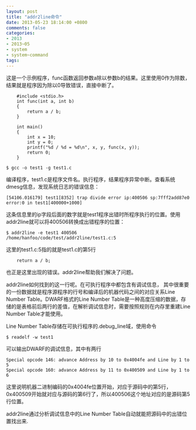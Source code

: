 ```yaml
---
layout: post
title: "addr2line命令"
date: 2013-05-23 18:14:00 +0800
comments: false
categories:
- 2013
- 2013~05
- system
- system~command
tags:
---
```

这是一个示例程序，func函数返回参数a除以参数b的结果。这里使用0作为除数，结果就是程序因为除以0导致错误，直接中断了。
```
	#include <stdio.h>
	int func(int a, int b)
	{
		return a / b;
	}

	int main()
	{
		int x = 10;
		int y = 0;
		printf("%d / %d = %d\n", x, y, func(x, y));
		return 0;
	}
```
```
$ gcc -o test1 -g test1.c  
```
编译程序，test1.c是程序文件名。执行程序，结果程序异常中断。查看系统dmesg信息，发现系统日志的错误信息：
```
[54106.016179] test1[8352] trap divide error ip:400506 sp:7fff2add87e0 error:0 in test1[400000+1000]
```
这条信息里的ip字段后面的数字就是test1程序出错时所程序执行的位置。使用addr2line就可以将400506转换成出错程序的位置：
```
$ addr2line -e test1 400506  
/home/hanfoo/code/test/addr2line/test1.c:5
```
这里的test1.c:5指的就是test1.c的第5行
```
	return a / b;  
```
也正是这里出现的错误。addr2line帮助我们解决了问题。

  addr2line如何找到的这一行呢。在可执行程序中都包含有调试信息， 其中很重要的一份数据就是程序源程序的行号和编译后的机器代码之间的对应关系Line Number Table。DWARF格式的Line  Number Table是一种高度压缩的数据，存储的是表格前后两行的差值，在解析调试信息时，需要按照规则在内存里重建Line Number  Table才能使用。

Line Number Table存储在可执行程序的.debug_line域，使用命令
```
$ readelf -w test1
```
可以输出DWARF的调试信息，其中有两行
```
Special opcode 146: advance Address by 10 to 0x4004fe and Line by 1 to 5  
Special opcode 160: advance Address by 11 to 0x400509 and Line by 1 to 6  
```
这里说明机器二进制编码的0x4004fe位置开始，对应于源码中的第5行，0x400509开始就对应与源码的第6行了，所以400506这个地址对应的是源码第5行位置。

addr2line通过分析调试信息中的Line Number Table自动就能把源码中的出错位置找出来.

